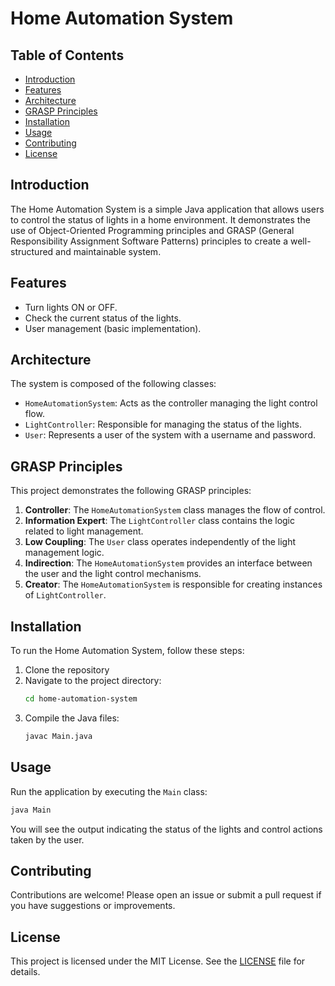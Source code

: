 # Home Automation System

## Table of Contents
- [Introduction](#introduction)
- [Features](#features)
- [Architecture](#architecture)
- [GRASP Principles](#grasp-principles)
- [Installation](#installation)
- [Usage](#usage)
- [Contributing](#contributing)
- [License](#license)

## Introduction
The Home Automation System is a simple Java application that allows users to control the status of lights in a home environment. It demonstrates the use of Object-Oriented Programming principles and GRASP (General Responsibility Assignment Software Patterns) principles to create a well-structured and maintainable system.

## Features
- Turn lights ON or OFF.
- Check the current status of the lights.
- User management (basic implementation).

## Architecture
The system is composed of the following classes:
- `HomeAutomationSystem`: Acts as the controller managing the light control flow.
- `LightController`: Responsible for managing the status of the lights.
- `User`: Represents a user of the system with a username and password.

## GRASP Principles
This project demonstrates the following GRASP principles:
1. **Controller**: The `HomeAutomationSystem` class manages the flow of control.
2. **Information Expert**: The `LightController` class contains the logic related to light management.
3. **Low Coupling**: The `User` class operates independently of the light management logic.
4. **Indirection**: The `HomeAutomationSystem` provides an interface between the user and the light control mechanisms.
5. **Creator**: The `HomeAutomationSystem` is responsible for creating instances of `LightController`.

## Installation
To run the Home Automation System, follow these steps:
1. Clone the repository
2. Navigate to the project directory:
   ```bash
   cd home-automation-system
   ```
3. Compile the Java files:
   ```bash
   javac Main.java
   ```

## Usage
Run the application by executing the `Main` class:
```bash
java Main
```
You will see the output indicating the status of the lights and control actions taken by the user.

## Contributing
Contributions are welcome! Please open an issue or submit a pull request if you have suggestions or improvements.

## License
This project is licensed under the MIT License. See the [LICENSE](LICENSE) file for details.
```
